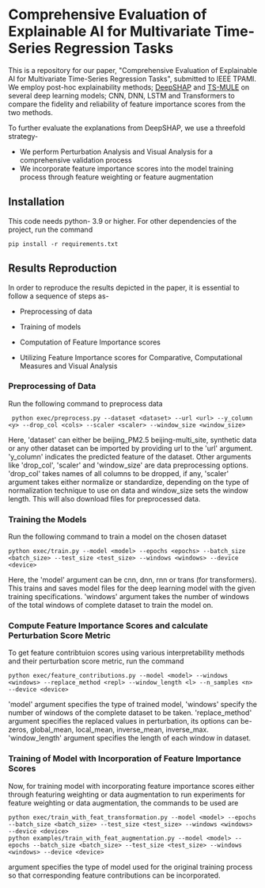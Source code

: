 # Comprehensive Evaluation of Explainable AI for Multivariate Time-Series Regression Tasks
This is a repository for our paper, "Comprehensive Evaluation of Explainable AI for Multivariate Time-Series Regression Tasks", submitted to IEEE TPAMI. We employ post-hoc explainability methods; [DeepSHAP](https://github.com/shap/shap) and [TS-MULE](https://github.com/dbvis-ukon/ts-mule) on several deep learning models; CNN, DNN, LSTM and Transformers to compare the fidelity and reliability of feature importance scores from the two methods.

To further evaluate the explanations from DeepSHAP, we use a threefold strategy-
- We perform Perturbation Analysis and Visual Analysis for a comprehensive validation process
- We incorporate feature importance scores into the model training process through feature weighting or feature augmentation

## Installation

This code needs python- 3.9 or higher. For other dependencies of the project, run the command


    pip install -r requirements.txt 

## Results Reproduction
In order to reproduce the results depicted in the paper, it is essential to follow a sequence of steps as-
- Preprocessing of data

- Training of models
- Computation of Feature Importance scores
- Utilizing Feature Importance scores for Comparative, Computational Measures and Visual Analysis


 ### Preprocessing of Data
 Run the following command to preprocess data


     python exec/preprocess.py --dataset <dataset> --url <url> --y_column <y> --drop_col <cols> --scaler <scaler> --window_size <window_size>

 Here, 'dataset' can either be beijing_PM2.5 beijing-multi_site, synthetic data or any other dataset can be imported by providing url to the 'url' argument. 'y_column' indicates the predicted feature of the dataset. Other arguments like 'drop_col', 'scaler' and 'window_size' are data preprocessing options. 'drop_col' takes names of all columns to be dropped, if any, 'scaler' argument takes either normalize or standardize, depending on the type of normalization technique to use on data and window_size sets the window length. This will also download files for preprocessed data.

### Training the Models
Run the following command to train a model on the chosen dataset

    python exec/train.py --model <model> --epochs <epochs> --batch_size <batch_size> --test_size <test_size> --windows <windows> --device <device>
    
Here, the 'model' argument can be cnn, dnn, rnn or trans (for transformers). This trains and saves model files for the deep learning model with the given training specifications. 'windows' argument takes the number of windows of the total windows of complete dataset to train the model on.   

### Compute Feature Importance Scores and calculate Perturbation Score Metric
To get feature contribtuion scores using various interpretability methods and their perturbation score metric, run the command

    python exec/feature_contributions.py --model <model> --windows <windows> --replace_method <repl> --window_length <l> --n_samples <n> --device <device>

'model' argument specifies the type of trained model, 'windows' specify the number of windows of the complete dataset to be taken. 'replace_method' argument specifies the replaced values in perturbation, its options can be- zeros, global_mean, local_mean, inverse_mean, inverse_max. 'window_length' argument specifies the length of each window in dataset. 

### Training of Model with Incorporation of Feature Importance Scores
Now, for training model with incorporating feature importance scores either through featuring weighting or data augmentation to run experiments for feature weighting or data augmentation, the commands to be used are

    python exec/train_with_feat_transformation.py --model <model> --epochs --batch_size <batch_size> --test_size <test_size> --windows <windows> --device <device>
    python examples/train_with_feat_augmentation.py --model <model> --epochs --batch_size <batch_size> --test_size <test_size> --windows <windows> --device <device>

<model> argument specifies the type of model used for the original training process so that corresponding feature contributions can be incorporated. 
